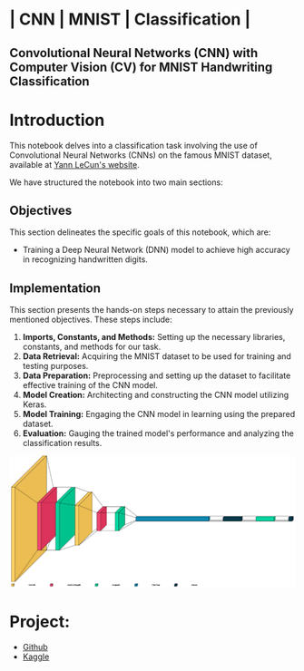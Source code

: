 # | CNN | MNIST | Classification |
## Convolutional Neural Networks (CNN) with Computer Vision (CV) for MNIST Handwriting Classification

# <b>Introduction</b>

This notebook delves into a classification task involving the use of Convolutional Neural Networks (CNNs) on the famous MNIST dataset, available at [Yann LeCun's website](http://yann.lecun.com/exdb/mnist/).

We have structured the notebook into two main sections:

## Objectives
This section delineates the specific goals of this notebook, which are:

- Training a Deep Neural Network (DNN) model to achieve high accuracy in recognizing handwritten digits.

## Implementation
This section presents the hands-on steps necessary to attain the previously mentioned objectives. These steps include:

1. **Imports, Constants, and Methods:** Setting up the necessary libraries, constants, and methods for our task.
2. **Data Retrieval:** Acquiring the MNIST dataset to be used for training and testing purposes.
3. **Data Preparation:** Preprocessing and setting up the dataset to facilitate effective training of the CNN model.
4. **Model Creation:** Architecting and constructing the CNN model utilizing Keras.
5. **Model Training:** Engaging the CNN model in learning using the prepared dataset.
6. **Evaluation:** Gauging the trained model's performance and analyzing the classification results.

![CNN](cnn.png)

# Project:

- [Github](https://github.com/YanSteph/CNN-MNIST-Simple-Classification-with-Convolutional-Neural-Networks/blob/main/cnn-mnist-simple-classification-with-cnn.ipynb)
- [Kaggle](https://www.kaggle.com/code/yannicksteph/cnn-mnist-simple-classification-with-cnn/)

